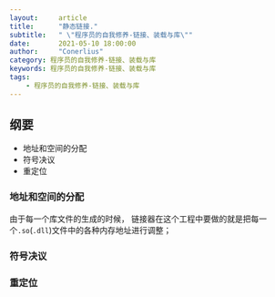 ```yaml
---
layout:     article
title:      "静态链接."
subtitle:   " \"程序员的自我修养-链接、装载与库\""
date:       2021-05-10 18:00:00
author:     "Conerlius"
category: 程序员的自我修养-链接、装载与库
keywords: 程序员的自我修养-链接、装载与库
tags:
    - 程序员的自我修养-链接、装载与库
---
```


## 纲要

- 地址和空间的分配
- 符号决议
- 重定位

### 地址和空间的分配

由于每一个库文件的生成的时候，
链接器在这个工程中要做的就是把每一个`.so`(`.dll`)文件中的各种内存地址进行调整；

### 符号决议



### 重定位
